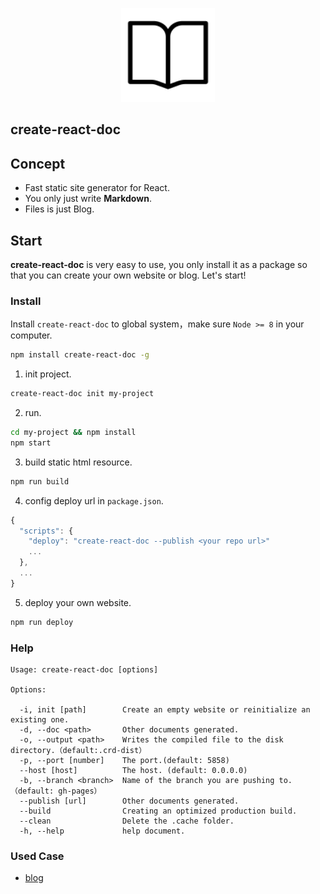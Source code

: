 <p align="center">
  <a href="https://react-doc.github.io">
    <img width="150" src="theme/default/crd.logo.svg?sanitize=true">
  </a>
</p>

create-react-doc
---

## Concept

* Fast static site generator for React.
* You only just write **Markdown**.
* Files is just Blog.

## Start

**create-react-doc** is very easy to use, you only install it as a package so that you can create your own website or blog. Let's start!

### Install

Install `create-react-doc` to global system，make sure `Node >= 8` in your computer.

```bash
npm install create-react-doc -g
```

1. init project.

```bash
create-react-doc init my-project
```

2. run.

```bash
cd my-project && npm install
npm start
```

3. build static html resource.

```bash
npm run build
```

4. config deploy url in `package.json`.

```js
{
  "scripts": {
    "deploy": "create-react-doc --publish <your repo url>"
    ...
  },
  ...
}
```

5. deploy your own website.

```bash
npm run deploy
```

### Help

```shell
Usage: create-react-doc [options]

Options:

  -i, init [path]        Create an empty website or reinitialize an existing one.
  -d, --doc <path>       Other documents generated.
  -o, --output <path>    Writes the compiled file to the disk directory.（default:.crd-dist）
  -p, --port [number]    The port.(default: 5858)
  --host [host]          The host. (default: 0.0.0.0)
  -b, --branch <branch>  Name of the branch you are pushing to.（default: gh-pages）
  --publish [url]        Other documents generated.
  --build                Creating an optimized production build.
  --clean                Delete the .cache folder.
  -h, --help             help document.
```

### Used Case

* [blog](https://github.com/MuYunyun/blog)